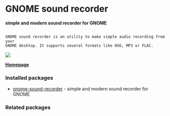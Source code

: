 # GNOME sound recorder

__simple and modern sound recorder for GNOME__

```

GNOME sound recorder is an utility to make simple audio recording from your
GNOME desktop. It supports several formats like OGG, MP3 or FLAC.

```

![](https://screenshots.debian.net/thumbnail/gnome-sound-recorder/)


 **[Homepage](https://wiki.gnome.org/Design/Apps/SoundRecorder)**

### Installed packages

* [gnome-sound-recorder](https://packages.debian.org/stretch/gnome-sound-recorder) - simple and modern sound recorder for GNOME

### Related packages

<sub>  </sub>
